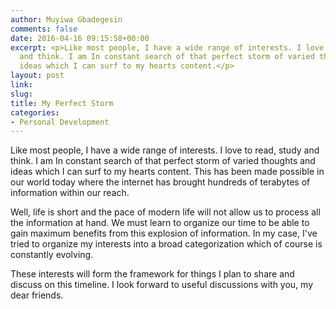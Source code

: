 ```yaml
---
author: Muyiwa Gbadegesin
comments: false
date: 2016-04-16 09:15:58+00:00
excerpt: <p>Like most people, I have a wide range of interests. I love to read, study
  and think. I am In constant search of that perfect storm of varied thoughts and
  ideas which I can surf to my hearts content.</p>
layout: post
link:
slug:
title: My Perfect Storm
categories:
- Personal Development
---
```


Like most people, I have a wide range of interests. I love to read, study and think. I am In constant search of that perfect storm of varied thoughts and ideas which I can surf to my hearts content. This has been made possible in our world today where the internet has brought hundreds of terabytes of information within our reach.

Well, life is short and the pace of modern life will not allow us to process all the information at hand. We must learn to organize our time to be able to gain maximum benefits from this explosion of information. In my case, I've tried to organize my interests into a broad categorization which of course is constantly evolving.

These interests will form the framework for things I plan to share and discuss on this timeline. I look forward to useful discussions with you, my dear friends.
